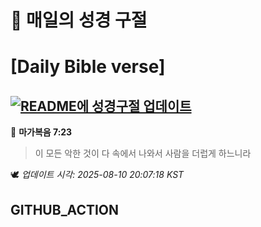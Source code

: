 # 🙏 매일의 성경 구절
# [Daily Bible verse]
## [![README에 성경구절 업데이트](https://github.com/DONGSUKA/first_test/actions/workflows/update-readme-bible.yml/badge.svg)](https://github.com/DONGSUKA/first_test/actions/workflows/update-readme-bible.yml)
<!-- START_BIBLE_VERSE -->
📖 **마가복음 7:23**
> 이 모든 악한 것이 다 속에서 나와서 사람을 더럽게 하느니라

🕊️ _업데이트 시각: 2025-08-10 20:07:18 KST_
  <!-- END_BIBLE_VERSE -->
## GITHUB_ACTION
